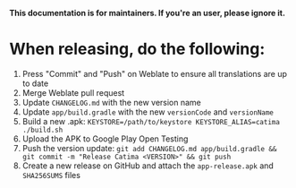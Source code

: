 **This documentation is for maintainers. If you're an user, please ignore it.**

# When releasing, do the following:
1. Press "Commit" and "Push" on Weblate to ensure all translations are up to date
2. Merge Weblate pull request
3. Update `CHANGELOG.md` with the new version name
4. Update `app/build.gradle` with the new `versionCode` and `versionName`
5. Build a new .apk: `KEYSTORE=/path/to/keystore KEYSTORE_ALIAS=catima ./build.sh`
6. Upload the APK to Google Play Open Testing
7. Push the version update: `git add CHANGELOG.md app/build.gradle && git commit -m "Release Catima <VERSION>" && git push`
8. Create a new release on GitHub and attach the `app-release.apk` and `SHA256SUMS` files
